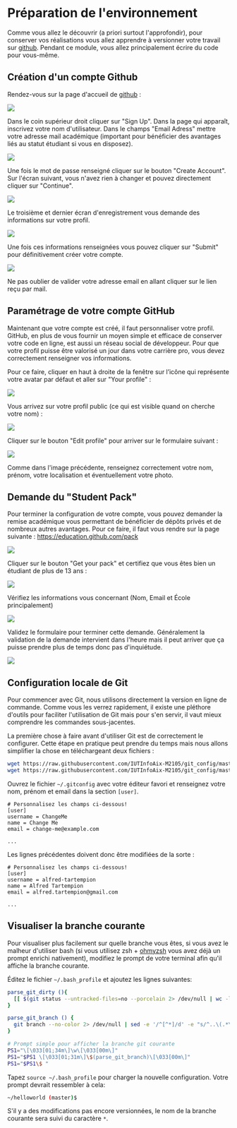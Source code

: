 # Préparation de l'environnement

Comme vous allez le découvrir (a priori surtout l'approfondir), pour conserver vos réalisations vous allez apprendre à versionner votre travail sur [github](https://github.com/). Pendant ce module, vous allez principalement écrire du code pour vous-même.

## Création d'un compte Github

Rendez-vous sur la page d'accueil de [github](https://github.com/) :

![](src/main/resources/assets/ecran_d_accueil.png)

Dans le coin supérieur droit cliquer sur "Sign Up". Dans la page qui apparaît, inscrivez votre nom d'utilisateur. 
Dans le champs "Email Adress" mettre votre adresse mail académique (important pour bénéficier des avantages liés au statut étudiant si vous en disposez). 

![](src/main/resources/assets/join_github2.png)

Une fois le mot de passe renseigné cliquer sur le bouton "Create Account". Sur l'écran suivant, vous n'avez rien à changer et pouvez directement cliquer sur "Continue".

![](src/main/resources/assets/welcom_to_github.png)

Le troisième et dernier écran d'enregistrement vous demande des informations sur votre profil. 

![](src/main/resources/assets/welcom_to_github2.png)

Une fois ces informations renseignées vous pouvez cliquer sur "Submit" pour définitivement créer votre compte.

![](src/main/resources/assets/dashboard_github.png)

Ne pas oublier de valider votre adresse email en allant cliquer sur le lien reçu par mail.

## Paramétrage de votre compte GitHub

Maintenant que votre compte est créé, il faut personnaliser votre profil. GitHub, en plus de vous fournir un moyen simple et efficace de conserver votre code en ligne, est aussi un réseau social de développeur. Pour que votre profil puisse être valorisé un jour dans votre carrière pro, vous devez correctement renseigner vos informations.

Pour ce faire, cliquer en haut à droite de la fenêtre sur l’icône qui représente votre avatar par défaut et aller sur "Your profile"  :

![](src/main/resources/assets/your_profile.png)

Vous arrivez sur votre profil public (ce qui est visible quand on cherche votre nom) :

![](src/main/resources/assets/profil_public.png)

Cliquer sur le bouton "Edit profile" pour arriver sur le formulaire suivant :

![](src/main/resources/assets/edition_profil_public.png)

Comme dans l'image précédente, renseignez correctement votre nom, prénom, votre localisation et éventuellement votre photo.

## Demande du "Student Pack"

Pour terminer la configuration de votre compte, vous pouvez demander la remise académique vous permettant de bénéficier de dépôts privés et de nombreux autres avantages. Pour ce faire, il faut vous rendre sur la page suivante : https://education.github.com/pack

![](src/main/resources/assets/student_pack.png)

Cliquer sur le bouton "Get your pack" et certifiez que vous êtes bien un étudiant de plus de 13 ans : 

![](src/main/resources/assets/im_a_student.png)

Vérifiez les informations vous concernant (Nom, Email et École principalement)

![](src/main/resources/assets/request_a_discount.png)

Validez le formulaire pour terminer cette demande. Généralement la validation de la demande intervient dans l'heure mais il peut arriver que ça puisse prendre plus de temps donc pas d'inquiétude.
 
![](src/main/resources/assets/discount_submiting.png)

## Configuration locale de Git

Pour commencer avec Git, nous utilisons directement la version en ligne de commande. Comme vous les verrez rapidement, il existe une  pléthore d'outils pour faciliter l'utilisation de Git mais pour s'en servir, il vaut mieux comprendre les commandes sous-jacentes.

La première chose à faire avant d'utiliser Git est de correctement le configurer. Cette étape en pratique peut prendre du temps mais nous allons simplifier la chose en téléchargeant deux fichiers : 

```sh
wget https://raw.githubusercontent.com/IUTInfoAix-M2105/git_config/master/gitconfig -O ~/.gitconfig
wget https://raw.githubusercontent.com/IUTInfoAix-M2105/git_config/master/githelpers -O ~/.githelpers
```

Ouvrez le fichier `~/.gitconfig` avec votre éditeur favori et renseignez votre nom, prénom et email dans la 
section `[user]`.
```
# Personnalisez les champs ci-dessous!
[user]
username = ChangeMe
name = Change Me
email = change-me@example.com

...

```
Les lignes précédentes doivent donc être modifiées de la sorte :

```
# Personnalisez les champs ci-dessous!
[user]
username = alfred-tartempion
name = Alfred Tartempion
email = alfred.tartempion@gmail.com

...

```

## Visualiser la branche courante

Pour visualiser plus facilement sur quelle branche vous êtes, si vous avez le malheur d'utiliser bash (si vous utilisez zsh + [ohmyzsh](https://ohmyz.sh/) vous avez déjà un prompt enrichi nativement), modifiez le prompt de votre terminal afin qu'il affiche la branche courante.

Éditez le fichier `~/.bash_profile` et ajoutez les lignes suivantes:

```sh
parse_git_dirty (){
  [[ $(git status --untracked-files=no --porcelain 2> /dev/null | wc -l) -eq 0 ]] || echo "*"
}

parse_git_branch () {
  git branch --no-color 2> /dev/null | sed -e '/^[^*]/d' -e "s/^..\(.*\)/(\1$(parse_git_dirty))/"
}

# Prompt simple pour afficher la branche git courante
PS1="\[\033[01;34m\]\w\[\033[00m\]" 
PS1="$PS1 \[\033[01;31m\]\$(parse_git_branch)\[\033[00m\]"
PS1="$PS1\$ "
```

Tapez `source ~/.bash_profile` pour charger la nouvelle configuration. Votre prompt devrait ressembler à cela:

```sh
~/helloworld (master)$
```

S'il y a des modifications pas encore versionnées, le nom de la branche courante sera suivi du caractère `*`.

